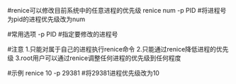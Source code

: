 #renice可以修改目前系统中的任意进程的优先级
renice num -p PID	#将进程号为pid的进程优先级改为num

#常用选项
-p PID			#指定要修改的进程号

#注意
1.只能对属于自己的进程执行renice命令
2.只能通过renice降低进程的优先级
3.root用户可以通过renice调整任何进程的优先级到任何程度

#示例
renice 10 -p 29381	#将29381进程优先级改为10
